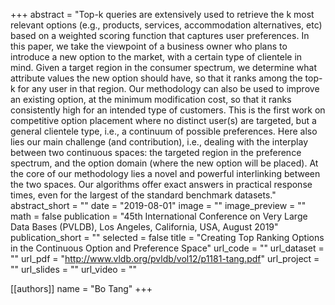 +++
abstract = "Top-k queries are extensively used to retrieve the k most relevant options (e.g., products, services, accommodation alternatives, etc) based on a weighted scoring function that captures user preferences. In this paper, we take the viewpoint of a business owner who plans to introduce a new option to the market, with a certain type of clientele in mind. Given a target region in the consumer spectrum, we determine what attribute values the new option should have, so that it ranks among the top-k for any user in that region. Our methodology can also be used to improve an existing option, at the minimum modification cost, so that it ranks consistently high for an intended type of customers. This is the first work on competitive option placement where no distinct user(s) are targeted, but a general clientele type, i.e., a continuum of possible preferences. Here also lies our main challenge (and contribution), i.e., dealing with the interplay between two continuous spaces: the targeted region in the preference spectrum, and the option domain (where the new option will be placed). At the core of our methodology lies a novel and powerful interlinking between the two spaces. Our algorithms offer exact answers in practical response times, even for the largest of the standard benchmark datasets."
abstract_short = ""
date = "2019-08-01"
image = ""
image_preview = ""
math = false
publication = "45th International Conference on Very Large Data Bases (PVLDB), Los Angeles, California, USA, August 2019"
publication_short = ""
selected = false
title = "Creating Top Ranking Options in the Continuous Option and Preference Space"
url_code = ""
url_dataset = ""
url_pdf = "http://www.vldb.org/pvldb/vol12/p1181-tang.pdf"
url_project = ""
url_slides = ""
url_video = ""

[[authors]]
    name = "Bo Tang"
+++
